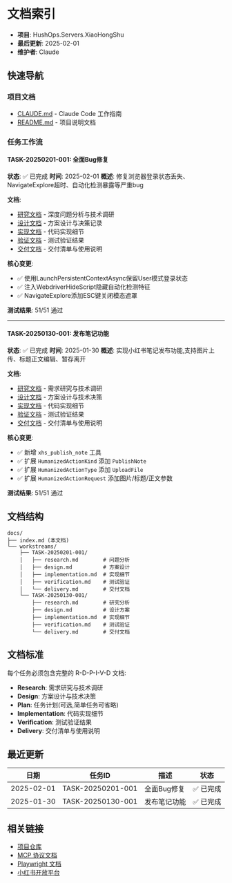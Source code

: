# 文档索引

- **项目**: HushOps.Servers.XiaoHongShu
- **最后更新**: 2025-02-01
- **维护者**: Claude

## 快速导航

### 项目文档
- [CLAUDE.md](../CLAUDE.md) - Claude Code 工作指南
- [README.md](../README.md) - 项目说明文档

### 任务工作流

#### TASK-20250201-001: 全面Bug修复
**状态**: ✅ 已完成
**时间**: 2025-02-01
**概述**: 修复浏览器登录状态丢失、NavigateExplore超时、自动化检测暴露等严重bug

**文档**:
- [研究文档](workstreams/TASK-20250201-001/research.md) - 深度问题分析与技术调研
- [设计文档](workstreams/TASK-20250201-001/design.md) - 方案设计与决策记录
- [实现文档](workstreams/TASK-20250201-001/implementation.md) - 代码实现细节
- [验证文档](workstreams/TASK-20250201-001/verification.md) - 测试验证结果
- [交付文档](workstreams/TASK-20250201-001/delivery.md) - 交付清单与使用说明

**核心变更**:
- ✅ 使用LaunchPersistentContextAsync保留User模式登录状态
- ✅ 注入WebdriverHideScript隐藏自动化检测特征
- ✅ NavigateExplore添加ESC键关闭模态遮罩

**测试结果**: 51/51 通过

---

#### TASK-20250130-001: 发布笔记功能
**状态**: ✅ 已完成
**时间**: 2025-01-30
**概述**: 实现小红书笔记发布功能,支持图片上传、标题正文编辑、暂存离开

**文档**:
- [研究文档](workstreams/TASK-20250130-001/research.md) - 需求研究与技术调研
- [设计文档](workstreams/TASK-20250130-001/design.md) - 方案设计与技术决策
- [实现文档](workstreams/TASK-20250130-001/implementation.md) - 代码实现细节
- [验证文档](workstreams/TASK-20250130-001/verification.md) - 测试验证结果
- [交付文档](workstreams/TASK-20250130-001/delivery.md) - 交付清单与使用说明

**核心变更**:
- ✅ 新增 `xhs_publish_note` 工具
- ✅ 扩展 `HumanizedActionKind` 添加 `PublishNote`
- ✅ 扩展 `HumanizedActionType` 添加 `UploadFile`
- ✅ 扩展 `HumanizedActionRequest` 添加图片/标题/正文参数

**测试结果**: 51/51 通过

## 文档结构

```
docs/
├── index.md (本文档)
└── workstreams/
    ├── TASK-20250201-001/
    │   ├── research.md        # 问题分析
    │   ├── design.md          # 方案设计
    │   ├── implementation.md  # 实现细节
    │   ├── verification.md    # 测试验证
    │   └── delivery.md        # 交付文档
    └── TASK-20250130-001/
        ├── research.md        # 研究分析
        ├── design.md          # 设计方案
        ├── implementation.md  # 实现细节
        ├── verification.md    # 测试验证
        └── delivery.md        # 交付文档
```

## 文档标准

每个任务必须包含完整的 R-D-P-I-V-D 文档:
- **Research**: 需求研究与技术调研
- **Design**: 方案设计与技术决策
- **Plan**: 任务计划(可选,简单任务可省略)
- **Implementation**: 代码实现细节
- **Verification**: 测试验证结果
- **Delivery**: 交付清单与使用说明

## 最近更新

| 日期 | 任务ID | 描述 | 状态 |
|------|-------|------|------|
| 2025-02-01 | TASK-20250201-001 | 全面Bug修复 | ✅ 已完成 |
| 2025-01-30 | TASK-20250130-001 | 发布笔记功能 | ✅ 已完成 |

## 相关链接

- [项目仓库](https://github.com/hushops/hushops-servers)
- [MCP 协议文档](https://modelcontextprotocol.io/)
- [Playwright 文档](https://playwright.dev/dotnet/)
- [小红书开放平台](https://creator.xiaohongshu.com/)